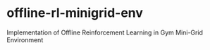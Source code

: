 # offline-rl-minigrid-env
Implementation of Offline Reinforcement Learning in Gym Mini-Grid Environment
